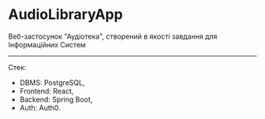# AudioLibraryApp
Веб-застосунок "Аудіотека", створений в якості завдання для Інформаційних Систем

----

Стек:
- DBMS: PostgreSQL,
- Frontend: React,
- Backend: Spring Boot,
- Auth: Auth0.
